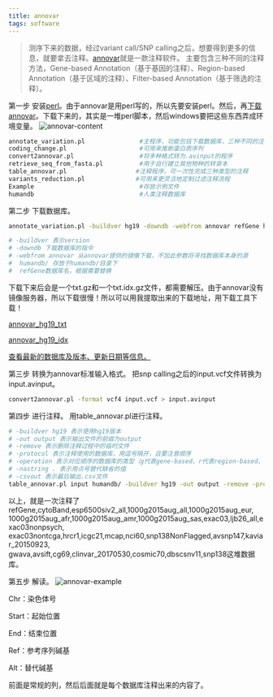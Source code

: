 ```yaml
---
title: annovar
tags: software
---
```

> 测序下来的数据，经过variant call/SNP calling之后，想要得到更多的信息，就要拿去注释。[annovar](http://annovar.openbioinformatics.org/en/latest/)就是一款注释软件。 主要包含三种不同的注释方法，Gene-based Annotation（基于基因的注释）、Region-based Annotation（基于区域的注释）、Filter-based Annotation（基于筛选的注释）。

第一步
安装[perl](https://www.perl.org/)。由于annovar是用perl写的，所以先要安装perl。然后，再[下载annovar](http://www.openbioinformatics.org/annovar/annovar_download_form.php)。下载下来的，其实是一堆perl脚本，然后windows要把这些东西弄成环境变量。
![annovar-content](https://github.com/pzweuj/pzweuj.github.io/raw/master/downloads/images/annovar-content.png)
```bash
annotate_variation.pl               #主程序，功能包括下载数据库，三种不同的注释 
coding_change.pl                    #可用来推断蛋白质序列
convert2annovar.pl                  #将多种格式转为.avinput的程序
retrieve_seq_from_fasta.pl          #用于自行建立其他物种的转录本
table_annovar.pl                   #注释程序，可一次性完成三种类型的注释
variants_reduction.pl              #可用来更灵活地定制过滤注释流程 
Example                             #存放示例文件 
humandb                             #人类注释数据库
```

第二步
下载数据库。
```bash
annotate_variation.pl -buildver hg19 -downdb -webfrom annovar refGene humandb/

# -buildver 表示version 
# -downdb 下载数据库的指令 
# -webfrom annovar 从annovar提供的镜像下载，不加此参数将寻找数据库本身的源 
#  humandb/ 存放于humandb/目录下
#  refGene数据库名，根据需要替换
```
下载下来后会是一个txt.gz和一个txt.idx.gz文件，都需要解压。由于annovar没有镜像服务器，所以下载很慢！所以可以用我提取出来的下载地址，用下载工具下载！

[annovar_hg19_txt](https://github.com/pzweuj/pzweuj.github.io/raw/master/downloads/annovar_hg19_txt.txt)

[annovar_hg19_idx](https://github.com/pzweuj/pzweuj.github.io/raw/master/downloads/annovar_hg19_idx.txt)

[查看最新的数据库及版本、更新日期等信息。](http://annovar.openbioinformatics.org/en/latest/user-guide/download/)

第三步
转换为annovar标准输入格式。
把snp calling之后的input.vcf文件转换为input.avinput。
```bash
convert2annovar.pl -format vcf4 input.vcf > input.avinput
```

第四步
进行注释。
用table_annovar.pl进行注释。
```bash
# -buildver hg19 表示使用hg19版本 
# -out output 表示输出文件的前缀为output
# -remove 表示删除注释过程中的临时文件 
# -protocol 表示注释使用的数据库，用逗号隔开，且要注意顺序 
# -operation 表示对应顺序的数据库的类型（g代表gene-based、r代表region-based、f代表filter-based），用逗号隔开，注意顺序 
# -nastring . 表示用点号替代缺省的值 
# -csvout 表示最后输出.csv文件
table_annovar.pl input humandb/ -buildver hg19 -out output -remove -protocol refGene,cytoBand,esp6500siv2_all,1000g2015aug_all,1000g2015aug_eur,1000g2015aug_afr,1000g2015aug_amr,1000g2015aug_sas,exac03,ljb26_all,exac03nonpsych,exac03nontcga,hrcr1,icgc21,mcap,nci60,snp138NonFlagged,avsnp147,kaviar_20150923,gwava,avsift,cg69,clinvar_20170530,cosmic70,dbscsnv11,snp138 -operation g,r,f,f,f,f,f,f,f,f,f,f,f,f,f,f,f,f,f,f,f,f,f,f,f,f -nastring . -thread 10 -otherinfo
```
以上，就是一次注释了refGene,cytoBand,esp6500siv2_all,1000g2015aug_all,1000g2015aug_eur,
1000g2015aug_afr,1000g2015aug_amr,1000g2015aug_sas,exac03,ljb26_all,exac03nonpsych,
exac03nontcga,hrcr1,icgc21,mcap,nci60,snp138NonFlagged,avsnp147,kaviar_20150923,
gwava,avsift,cg69,clinvar_20170530,cosmic70,dbscsnv11,snp138这堆数据库。

第五步
解读。
![annovar-example](https://github.com/pzweuj/pzweuj.github.io/raw/master/downloads/images/annovar-example.png)

Chr：染色体号        

Start：起始位置             

End：结束位置

Ref：参考序列碱基  

Alt：替代碱基                

前面是常规的列，然后后面就是每个数据库注释出来的内容了。

[^_^]:今天的分量。完成。
